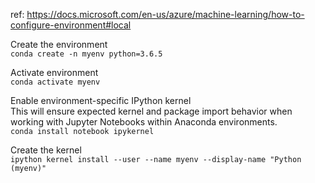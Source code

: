 ref: https://docs.microsoft.com/en-us/azure/machine-learning/how-to-configure-environment#local

Create the environment  
`conda create -n myenv python=3.6.5`

Activate environment  
`conda activate myenv`

Enable environment-specific IPython kernel  
This will ensure expected kernel and package import behavior when working with Jupyter Notebooks within Anaconda environments.  
`conda install notebook ipykernel`

Create the kernel  
`ipython kernel install --user --name myenv --display-name "Python (myenv)"`


